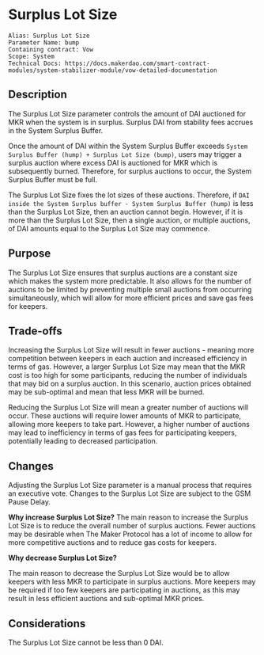 # Surplus Lot Size

```
Alias: Surplus Lot Size
Parameter Name: bump
Containing contract: Vow
Scope: System
Technical Docs: https://docs.makerdao.com/smart-contract-modules/system-stabilizer-module/vow-detailed-documentation
```

## Description
The Surplus Lot Size parameter controls the amount of DAI auctioned for MKR when the system is in surplus. Surplus DAI from stability fees accrues in the System Surplus Buffer.

Once the amount of DAI within the System Surplus Buffer exceeds `System Surplus Buffer (hump) + Surplus Lot Size (bump)`, users may trigger a surplus auction where excess DAI is
auctioned for MKR which is subsequently burned. Therefore, for surplus auctions to occur, the System Surplus Buffer must be full.

The Surplus Lot Size fixes the lot sizes of these auctions. Therefore, if `DAI inside the System Surplus buffer - System Surplus Buffer (hump)` is less than the Surplus Lot Size,
then an auction cannot begin. However, if it is more than the Surplus Lot Size, then a single auction, or multiple auctions, of DAI amounts equal to the Surplus Lot Size may
commence.

## Purpose

The Surplus Lot Size ensures that surplus auctions are a constant size which makes the system more predictable. It also allows for the number of auctions to be limited by
preventing multiple small auctions from occurring simultaneously, which will allow for more efficient prices and save gas fees for keepers.

## Trade-offs

Increasing the Surplus Lot Size will result in fewer auctions - meaning more competition between keepers in each auction and increased efficiency in terms of gas. However, 
a larger Surplus Lot Size may mean that the MKR cost is too high for some participants, reducing the number of individuals that may bid on a surplus auction. In this scenario,
auction prices obtained may be sub-optimal and mean that less MKR will be burned.

Reducing the Surplus Lot Size will mean a greater number of auctions will occur. These auctions will require lower amounts of MKR to participate, allowing more keepers to take
part. However, a higher number of auctions may lead to inefficiency in terms of gas fees for participating keepers, potentially leading to decreased participation.

## Changes

Adjusting the Surplus Lot Size parameter is a manual process that requires an executive vote. Changes to the Surplus Lot Size are subject to the GSM Pause Delay.

 **Why increase Surplus Lot Size?**
 The main reason to increase the Surplus Lot Size is to reduce the overall number of surplus auctions. Fewer auctions may be desirable when The Maker Protocol has a lot of 
 income to allow for more competitive auctions and to reduce gas costs for keepers.
 
 **Why decrease Surplus Lot Size?**
 
The main reason to decrease the Surplus Lot Size would be to allow keepers with less MKR to participate in surplus auctions. More keepers may be required if too few 
keepers are participating in auctions, as this may result in less efficient auctions and sub-optimal MKR prices.
 
 ## Considerations
 
 The Surplus Lot Size cannot be less than 0 DAI.
 
 
